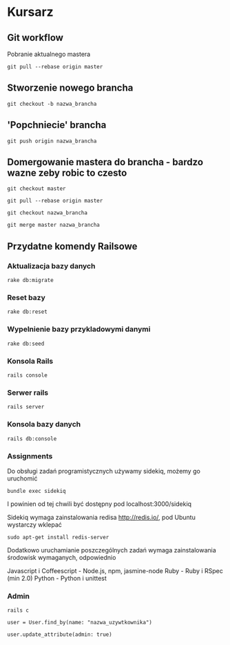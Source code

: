 # Kursarz

## Git workflow

Pobranie aktualnego mastera

    git pull --rebase origin master

## Stworzenie nowego brancha

    git checkout -b nazwa_brancha

## 'Popchniecie' brancha

    git push origin nazwa_brancha

## Domergowanie mastera do brancha - bardzo wazne zeby robic to czesto

    git checkout master

    git pull --rebase origin master

    git checkout nazwa_brancha

    git merge master nazwa_brancha


## Przydatne komendy Railsowe

###  Aktualizacja bazy danych

    rake db:migrate


### Reset bazy

    rake db:reset


###  Wypelnienie bazy przykladowymi danymi

    rake db:seed

### Konsola Rails

    rails console


### Serwer rails

    rails server

### Konsola bazy danych

    rails db:console


### Assignments

Do obsługi zadań programistycznych używamy sidekiq, możemy go uruchomić

    bundle exec sidekiq

I powinien od tej chwili być dostępny pod localhost:3000/sidekiq

Sidekiq wymaga zainstalowania redisa http://redis.io/, pod Ubuntu wystarczy wklepać

    sudo apt-get install redis-server

Dodatkowo uruchamianie poszczególnych zadań wymaga zainstalowania środowisk wymaganych, odpowiednio

Javascript i Coffeescript - Node.js, npm, jasmine-node
Ruby - Ruby i RSpec (min 2.0)
Python - Python i unittest

### Admin

    rails c

    user = User.find_by(name: "nazwa_uzywtkownika")

    user.update_attribute(admin: true)
